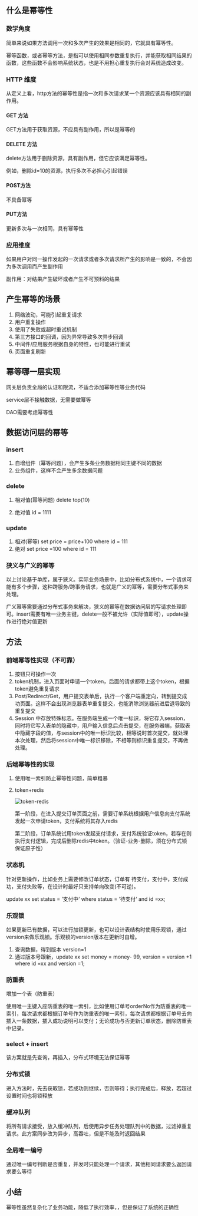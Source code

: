 ## 什么是幂等性

### 数学角度

简单来说如果方法调用一次和多次产生的效果是相同的，它就具有幂等性。

幂等函数，或者幂等方法，是指可以使用相同参数重复执行，并能获取相同结果的函数，这些函数不会影响系统状态，也是不用担心重复执行会对系统造成改变。

### HTTP 维度

从定义上看，http方法的幂等性是指一次和多次请求某一个资源应该具有相同的副作用。

#### GET 方法

GET方法用于获取资源，不应具有副作用，所以是幂等的

#### DELETE 方法

delete方法用于删除资源，具有副作用，但它应该满足幂等性。

例如，删除id=10的资源，执行多次不必担心引起错误

#### POST方法

不具备幂等

#### PUT方法

更新多次与一次相同，具有幂等性

### 应用维度

如果用户对同一操作发起的一次请求或者多次请求所产生的影响是一致的，不会因为多次调用而产生副作用

副作用：对结果产生破坏或者产生不可预料的结果

## 产生幂等的场景

1. 网络波动，可能引起重复请求
2. 用户重复操作
3. 使用了失败或超时重试机制
4. 第三方接口的回调，因为异常导致多次异步回调
5. 中间件/应用服务根据自身的特性，也可能进行重试
6. 页面重复刷新

## 幂等哪一层实现

网关层负责全局的认证和限流，不适合添加幂等性等业务代码

service层不接触数据，无需要做幂等

DAO需要考虑幂等性

## 数据访问层的幂等

### insert

1. 自增组件（幂等问题），会产生多条业务数据相同主键不同的数据
2. 业务组件，这样不会产生多余数据问题

### delete

1. 相对值(幂等问题) delete top(10)

2. 绝对值 id = 1111

### update 

1. 相对(幂等) set price = price+100 where id = 111
2. 绝对 set price =100 where id = 111

### 狭义与广义的幂等

以上讨论基于单库，属于狭义。实际业务场景中，比如分布式系统中，一个请求可能有多个步骤，这种跨服务/跨事务请求，也就是广义的幂等，需要分布式事务来处理。

广义幂等需要通过分布式事务来解决，狭义的幂等在数据访问层的写请求处理即可。insert需要有唯一业务主键，delete一般不被允许（实际值即可），update操作进行绝对值更新

## 方法

### 前端幂等性实现（不可靠）

1. 按钮只可操作一次
2. token机制，进入页面时申请一个token，后面的请求都带上这个token，根据token避免重复请求
3. Post/Redirect/Get，用户提交表单后，执行一个客户端重定向，转到提交成功页面。这样不会出现浏览器表单重复提交，也能消除浏览器前进后退导致的重复提交
4. Session 中存放特殊标志。在服务端生成一个唯一标识，将它存入session，同时将它写入表单的隐藏中，用户输入信息后点击提交，在服务器端，获取表中隐藏字段的值，与session中的唯一标识比较，相等说时首次提交，就处理本次处理，然后将session中唯一标识移除，不相等则标识重复提交，不再做处理。

### 后端幂等性的实现

1. 使用唯一索引防止幂等性问题，简单粗暴

2. token+redis

   ![token-redis](..\pics\token-redis.jpg)

   第一阶段，在进入提交订单页面之前，需要订单系统根据用户信息向支付系统发起一次申请token，支付系统将其存入redis

   第二阶段，订单系统试用token发起支付请求，支付系统验证token，若存在则执行支付逻辑，完成后删除redis中token。（验证-业务-删除，须在分布式锁保证原子性）

### 状态机

针对更新操作，比如业务上需要修改订单状态，订单有 待支付，支付中，支付成功，支付失败等，在设计时最好只支持单向改变(不可逆)。

update xx set status = ’支付中‘ where status = ’待支付‘ and id =xx;

### 乐观锁

如果更新已有数据，可以进行加锁更新，也可以设计表结构时使用乐观锁，通过version来做乐观锁。乐观锁的version版本在更新时自增。

1. 查询数据，得到版本 version=1
2. 通过版本号跟新，update xx set money =  money- 99, version = version +1 where id =xx and version =1;

### 防重表

增加一个表（防重表）

使用唯一主键入座防重表的唯一索引，比如使用订单号orderNo作为防重表的唯一索引，每次请求都根据订单号作为防重表的唯一索引，每次请求都根据订单号去向插入一条数据，插入成功说明可以支付；无论成功与否更新订单状态，删除防重表中记录。

### select + insert

该方案就是先查询，再插入，分布式环境无法保证幂等

### 分布式锁

进入方法时，先去获取锁，若成功则继续，否则等待；执行完成后，释放，若超过设置时间也将锁释放

### 缓冲队列

将所有请求接受，放入缓冲队列，后使用异步任务处理队列中的数据，过滤掉重复请求。此方案同步改为异步，高吞吐，但是不能及时返回结果

### 全局唯一编号

通过唯一编号判断是否重复，并发时只能处理一个请求，其他相同请求要么返回请求要么等待

## 小结

幂等性虽然复杂化了业务功能，降低了执行效率，，但是保证了系统的正确性